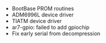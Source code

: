* BootBase PROM routines
* ADM6996L device driver
* TIATM device driver
* ar7-gpio: failed to add gpiochip
* Fix early serial from decompression

